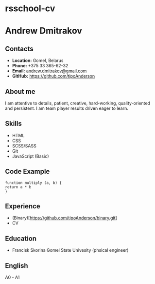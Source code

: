 # **rsschool-cv**
# **Andrew Dmitrakov**
## Contacts
* **Location:** Gomel, Belarus
* **Phone:** +375 33 365-62-32
* **Email:** andrew.dmitrakov@gmail.com
* **GitHub:** https://github.com/tipoAnderson
## About me
I am attentive to details, patient, creative, hard-working, quality-oriented and persistent. I am team player results driven eager to learn.
## Skills
* HTML
* CSS
* SCSS/SASS
* Git
* JavaScript (Basic)
## Code Example
```
function multiply (a, b) {
return a * b
}
```
## Experience
* (Binary)[https://github.com/tipoAnderson/binary.git]
* CV
## Education
* Francisk Skorina Gomel State Univesity (phsical engineer)
## English
A0 - A1
